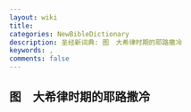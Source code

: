 ```yaml
---
layout: wiki
title: 
categories: NewBibleDictionary
description: 圣经新词典: 图　大希律时期的耶路撒冷
keywords: , 
comments: false
---
```


## 图　大希律时期的耶路撒冷












